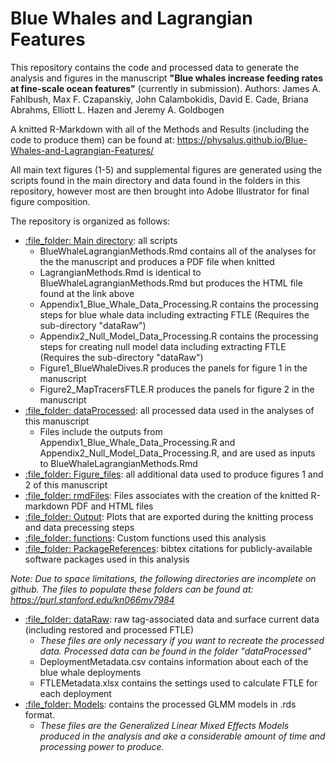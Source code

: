 # Blue Whales and Lagrangian Features
 This repository contains the code and processed data to generate the analysis and figures in the manuscript **"Blue whales increase feeding rates at fine-scale ocean features"** (currently in submission). 
 Authors: James A. Fahlbush, Max F. Czapanskiy, John Calambokidis, David E. Cade, Briana Abrahms, Elliott L. Hazen and Jeremy A. Goldbogen

A knitted R-Markdown with all of the Methods and Results (including the code to produce them) can be found at:
https://physalus.github.io/Blue-Whales-and-Lagrangian-Features/

All main text figures (1-5) and supplemental figures are generated using the scripts found in the main directory and data found in the folders in this repository, however most are then brought into Adobe Illustrator for final figure composition. 

The repository is organized as follows:
* [:file\_folder: Main directory](https://github.com/physalus/Blue-Whales-and-Lagrangian-Features): all scripts 
  * BlueWhaleLagrangianMethods.Rmd contains all of the analyses for the the manuscript and produces a PDF file when knitted
  * LagrangianMethods.Rmd is identical to BlueWhaleLagrangianMethods.Rmd but produces the HTML file found at the link above 
  * Appendix1_Blue_Whale_Data_Processing.R contains the processing steps for blue whale data including extracting FTLE (Requires the sub-directory "dataRaw")
  * Appendix2_Null_Model_Data_Processing.R contains the processing steps for creating null model data including extracting FTLE (Requires the sub-directory "dataRaw")
  * Figure1_BlueWhaleDives.R produces the panels for figure 1 in the manuscript
  * Figure2_MapTracersFTLE.R produces the panels for figure 2 in the manuscript     
* [:file\_folder: dataProcessed](https://github.com/physalus/Blue-Whales-and-Lagrangian-Features/dataProcessed): all processed data used in the analyses of this manuscript
  * Files include the outputs from Appendix1_Blue_Whale_Data_Processing.R and Appendix2_Null_Model_Data_Processing.R, and are used as inputs to BlueWhaleLagrangianMethods.Rmd
* [:file\_folder: Figure_files](https://github.com/physalus/Blue-Whales-and-Lagrangian-Features/Figure_files): all additional data used to produce figures 1 and 2 of this manuscript
* [:file\_folder: rmdFiles](https://github.com/physalus/Blue-Whales-and-Lagrangian-Features/rmdFiles): Files associates with the creation of the knitted R-markdown PDF and HTML files 
* [:file\_folder: Output](https://github.com/physalus/Blue-Whales-and-Lagrangian-Features/Output): Plots that are exported during the knitting process and data precessing steps
* [:file\_folder: functions](https://github.com/physalus/Blue-Whales-and-Lagrangian-Features/functions): Custom functions used this analysis
* [:file\_folder: PackageReferences](https://github.com/physalus/Blue-Whales-and-Lagrangian-Features/PackageReferences): bibtex citations for publicly-available software packages used in this analysis

*Note: Due to space limitations, the following directories are incomplete on github. The files to populate these folders can be found at: https://purl.stanford.edu/kn066mv7984*
* [:file\_folder: dataRaw](https://github.com/physalus/Blue-Whales-and-Lagrangian-Features/dataRaw): raw tag-associated data and surface current data (including restored and processed FTLE)
  * *These files are only necessary if you want to recreate the processed data. Processed data can be found in the folder "dataProcessed"*
  * DeploymentMetadata.csv contains information about each of the blue whale deployments 
  * FTLEMetadata.xlsx contains the settings used to calculate FTLE for each deployment
* [:file\_folder: Models](https://github.com/physalus/Blue-Whales-and-Lagrangian-Features/Models): contains the processed GLMM models in .rds format.  
  * *These files are the Generalized Linear Mixed Effects Models produced in the analysis and ake a considerable amount of time and processing power to produce.*
